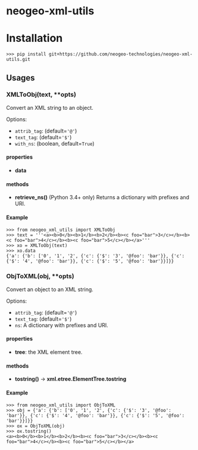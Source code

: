 # neogeo-xml-utils

# Installation

    >>> pip install git+https://github.com/neogeo-technologies/neogeo-xml-utils.git

## Usages

### XMLToObj(text, **opts)

Convert an XML string to an object.

Options:

*   `attrib_tag`: (default=`'@'`)
*   `text_tag`: (default=`'$'`)
*   `with_ns`: (boolean, default=`True`)

#### properties

*   __data__

#### methods

*   __retrieve_ns()__ (Python 3.4+ only) Returns a dictionary with prefixes and URI.

#### Example

```
>>> from neogeo_xml_utils import XMLToObj
>>> text = '''<a><b>0</b><b>1</b><b>2</b><b><c foo="bar">3</c></b><b><c foo="bar">4</c></b><b><c foo="bar">5</c></b></a>'''
>>> xo = XMLToObj(text)
>>> xo.data
{'a': {'b': ['0', '1', '2', {'c': {'$': '3', '@foo': 'bar'}}, {'c': {'$': '4', '@foo': 'bar'}}, {'c': {'$': '5', '@foo': 'bar'}}]}}

```

### ObjToXML(obj, **opts)

Convert an object to an XML string.

Options:

*   `attrib_tag`: (default=`'@'`)
*   `text_tag`: (default=`'$'`)
*   `ns`: A dictionary with prefixes and URI.

#### properties

*   __tree__: the XML element tree.

#### methods

*   __tostring()__ -> __xml.etree.ElementTree.tostring__

#### Example

```
>>> from neogeo_xml_utils import ObjToXML
>>> obj = {'a': {'b': ['0', '1', '2', {'c': {'$': '3', '@foo': 'bar'}}, {'c': {'$': '4', '@foo': 'bar'}}, {'c': {'$': '5', '@foo': 'bar'}}]}}
>>> ox = ObjToXML(obj)
>>> ox.tostring()
<a><b>0</b><b>1</b><b>2</b><b><c foo="bar">3</c></b><b><c foo="bar">4</c></b><b><c foo="bar">5</c></b></a>
```
